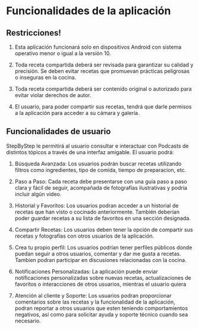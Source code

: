 # Funcionalidades de la aplicación

## Restricciones!

1. Esta aplicación funcionará solo en dispositivos Android con sistema operativo menor o igual a la versión 10.

2. Toda receta compartida deberá ser revisada para garantizar su calidad y precisión. Se deben evitar recetas 
   que promuevan prácticas peligrosas o inseguras en la cocina.

3. Toda receta compartida deberá ser contenido original o autorizado para evitar violar derechos de autor.

4. El usuario, para poder compartir sus recetas, tendrá que darle permisos a la aplicación para acceder a su 
   cámara y galería.

## Funcionalidades de usuario

StepByStep le permitirá al usuario consultar e interactuar con Podcasts de distintos tópicos a través
de una interfaz amigable. El usuario podrá:

1. Búsqueda Avanzada: Los usuarios podrán buscar recetas utilizando filtros como ingredientes,
   tipo de comida, tiempo de preparacion, etc.

2. Paso a Paso: Cada receta debe presentarse con una guía paso a paso clara y fácil de seguir,
   acompañada de fotografías ilustrativas y podría incluir algún video.

3. Historial y Favoritos: Los usuarios podran acceder a un historial de recetas que han visto o cocinado
   anteriormente. También deberían poder guardar recetas a su lista de favoritos en una sección designada.
   
4. Compartir Recetas: Los usuarios deben tener la opción de compartir sus recetas y fotografías con otros 
   usuarios de la aplicación. 

5. Crea tu propio perfil: Los usuarios podrían tener perfiles públicos donde puedan seguir a otros usuarios, 
   comentar y dar me gusta a recetas. Tambien podran participar en discusiones relacionadas con la cocina.

6. Notificaciones Personalizadas: La aplicación puede enviar notificaciones personalizadas sobre nuevas 
   recetas, actualizaciones de favoritos o interacciones de otros usuarios, mientras el usuario quiera

7. Atención al cliente y Soporte: Los usuarios podran proporcionar comentarios sobre las recetas y la 
   funcionalidad de la aplicación, podran reportar a otros usuarios que esten teniendo comportamientos
   negativos, así como para solicitar ayuda y soporte técnico cuando sea necesario.





